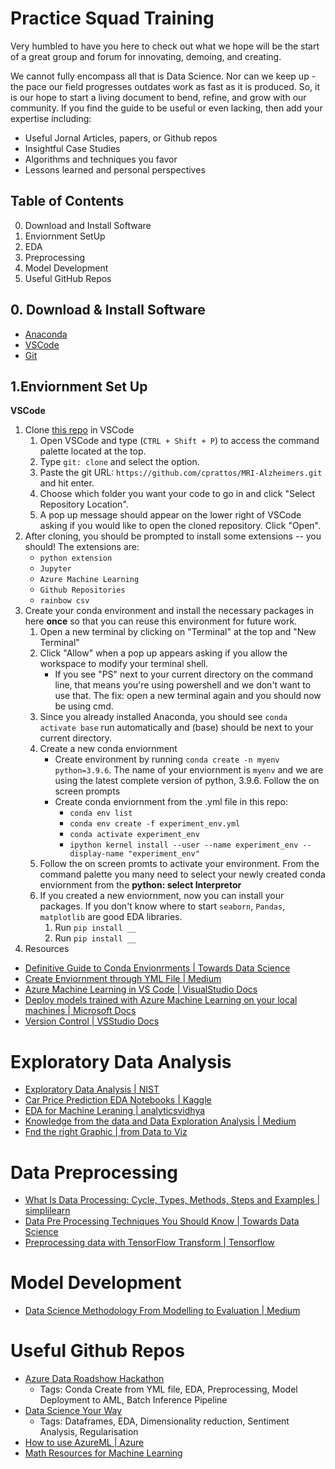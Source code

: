 # Practice Squad Training
Very humbled to have you here to check out what we hope will be the start of a great group and forum for innovating, demoing, and creating. 

We cannot fully encompass all that is Data Science. Nor can we keep up - the pace our field progresses outdates work as fast as it is produced. So, it is our hope to start a living document to bend, refine, and grow with our community. If you find the guide to be useful or even lacking, then add your expertise including:
- Useful Jornal Articles, papers, or Github repos
- Insightful Case Studies
- Algorithms and techniques you favor 
- Lessons learned and personal perspectives

## Table of Contents
0. Download and Install Software
1. Enviornment SetUp
2. EDA
3. Preprocessing
4. Model Development
5. Useful GitHub Repos

## 0. Download & Install Software
- [Anaconda](https://www.anaconda.com/products/distribution)
- [VSCode](https://code.visualstudio.com/Download)
- [Git](https://git-scm.com/downloads/)

## 1.Enviornment Set Up
**VSCode** 
1. Clone [this repo](https://github.com/cprattos/MRI-Alzheimers.git) in VSCode
   1. Open VSCode and type (`CTRL + Shift + P`) to access the command palette located at the top.
   2. Type `git: clone` and select the option.
   3. Paste the git URL: `https://github.com/cprattos/MRI-Alzheimers.git` and hit enter.
   4. Choose which folder you want your code to go in and click "Select Repository Location".
   6. A pop up message should appear on the lower right of VSCode asking if you would like to open the cloned repository. Click "Open".
2. After cloning, you should be prompted to install some extensions -- you should! The extensions are:
   * `python extension`
   * `Jupyter`
   * `Azure Machine Learning`
   * `Github Repositories`
   * `rainbow csv`
3. Create your conda environment and install the necessary packages in here **once** so that you can reuse this environment for future work.
   1. Open a new terminal by clicking on "Terminal" at the top and "New Terminal"
   2. Click "Allow" when a pop up appears asking if you allow the workspace to modify your terminal shell.
      * If you see "PS" next to your current directory on the command line, that means you're using powershell and we don't want to use that. The fix: open a new terminal again and you should now be using cmd.
   3. Since you already installed Anaconda, you should see `conda activate base` run automatically and (base) should be next to your current directory.
   4. Create a new conda enviornment
      - Create environment by running `conda create -n myenv python=3.9.6`. The name of your enviornment is `myenv` and we are using the latest complete version of python, 3.9.6. Follow the on screen prompts
      - Create conda enviornment from the .yml file in this repo:
           * `conda env list`
           * `conda env create -f experiment_env.yml`
           * `conda activate experiment_env`
           * `ipython kernel install --user --name experiment_env --display-name "experiment_env"`
   5. Follow the on screen promts to activate your environment. From the command palette you many need to select your newly created conda enviornment from the **python: select Interpretor** 
   6. If you created a new enviornment, now you can install your packages. If you don't know where to start `seaborn`, `Pandas`, `matplotlib` are good EDA libraries.
         1. Run `pip install __`
         2. Run `pip install __`
4. Resources
- [Definitive Guide to Conda Envionrments | Towards Data Science](https://towardsdatascience.com/a-guide-to-conda-environments-bc6180fc533)
- [Create Enviornment through YML File | Medium](https://sachinjose31.medium.com/creating-an-environment-in-anaconda-through-a-yml-file-7e5deeb7676d)
- [Azure Machine Learning in VS Code | VisualStudio Docs](https://code.visualstudio.com/docs/datascience/azure-machine-learning)
- [Deploy models trained with Azure Machine Learning on your local machines | Microsoft Docs](https://docs.microsoft.com/en-us/azure/machine-learning/how-to-deploy-local)
- [Version Control | VSStudio Docs](https://code.visualstudio.com/Docs/editor/versioncontrol)
   

# Exploratory Data Analysis
- [Exploratory Data Analysis | NIST](https://www.itl.nist.gov/div898/handbook/toolaids/pff/eda.pdf?msclkid=d7346bcfc00911ec93f062f08345b6a6)
- [Car Price Prediction EDA Notebooks | Kaggle](https://www.kaggle.com/code/abhishekumeshparikh/car-price-prediction-eda-basics/notebook)
- [EDA for Machine Leraning | analyticsvidhya](https://www.analyticsvidhya.com/blog/2021/04/rapid-fire-eda-process-using-python-for-ml-implementation/)
- [Knowledge from the data and Data Exploration Analysis | Medium](https://medium.com/ml-research-lab/chapter-4-knowledge-from-the-data-and-data-exploration-analysis-99a734792733)
- [Fnd the right Graphic | from Data to Viz](https://www.data-to-viz.com/)

# Data Preprocessing
- [What Is Data Processing: Cycle, Types, Methods, Steps and Examples | simplilearn](https://www.simplilearn.com/what-is-data-processing-article)
- [Data Pre Processing Techniques You Should Know | Towards Data Science](https://towardsdatascience.com/data-pre-processing-techniques-you-should-know-8954662716d6)
- [Preprocessing data with TensorFlow Transform | Tensorflow](https://www.tensorflow.org/tfx/tutorials/transform/simple)

# Model Development
- [Data Science Methodology From Modelling to Evaluation | Medium](https://medium.com/ml-research-lab/part-4-data-science-methodology-from-modelling-to-evaluation-3fb3c0cdf805)

# Useful Github Repos
- [Azure Data Roadshow Hackathon](https://github.com/memasanz/titantic-dataset-azuredataroadshowhack)
   * Tags: Conda Create from YML file, EDA, Preprocessing, Model Deployment to AML, Batch Inference Pipeline
- [Data Science Your Way](https://github.com/jadianes/data-science-your-way)
   * Tags: Dataframes, EDA, Dimensionality reduction, Sentiment Analysis, Regularisation 
- [How to use AzureML | Azure](https://github.com/Azure/MachineLearningNotebooks/tree/master/how-to-use-azureml)
- [Math Resources for Machine Learning](https://github.com/Machine-Learning-Tokyo/Math_resources)
